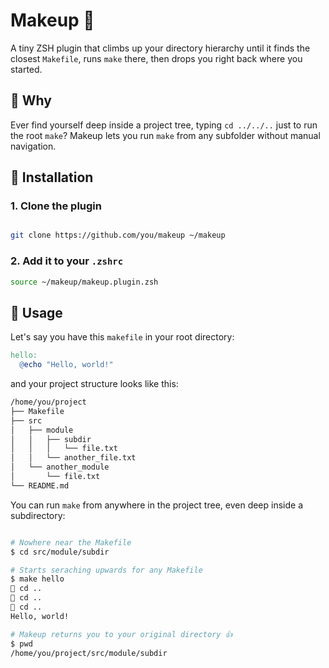 # Makeup 💄

A tiny ZSH plugin that climbs up your directory hierarchy until it finds the closest `Makefile`, runs `make` there, then drops you right back where you started.

## 💅 Why

Ever find yourself deep inside a project tree, typing `cd ../../..` just to run the root `make`? Makeup lets you run `make` from any subfolder without manual navigation.

## 🔧 Installation

### 1. Clone the plugin

```bash

git clone https://github.com/you/makeup ~/makeup
```

### 2. Add it to your `.zshrc`

```bash
source ~/makeup/makeup.plugin.zsh
```

## 🚀 Usage

Let's say you have this `makefile` in your root directory:

```makefile
hello:
  @echo "Hello, world!"
```

and your project structure looks like this:

```txt
/home/you/project
├── Makefile
├── src
│   ├── module
│   │   ├── subdir
│   │   │   └── file.txt
│   │   └── another_file.txt
│   └── another_module
│       └── file.txt
└── README.md
```

You can run `make` from anywhere in the project tree, even deep inside a subdirectory:

```bash

# Nowhere near the Makefile
$ cd src/module/subdir

# Starts seraching upwards for any Makefile
$ make hello
🧗 cd ..
🧗 cd ..
🧗 cd ..
Hello, world!

# Makeup returns you to your original directory 👍
$ pwd
/home/you/project/src/module/subdir
```
